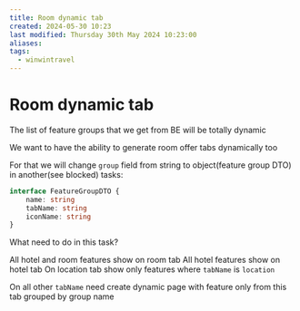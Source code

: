 ```yaml
---
title: Room dynamic tab
created: 2024-05-30 10:23
last modified: Thursday 30th May 2024 10:23:00
aliases: 
tags:
  - winwintravel
---
```

# Room dynamic tab

The list of feature groups that we get from BE will be totally dynamic

We want to have the ability to generate room offer tabs dynamically too

For that we will change `group` field from string to object(feature group DTO) in another(see blocked) tasks:
```ts
interface FeatureGroupDTO {
	name: string
	tabName: string
	iconName: string
}
```

What need to do in this task?

All hotel and room features show on room tab
All hotel features show on hotel tab
On location tab show only features where `tabName` is `location`

On all other `tabName` need create dynamic page with feature only from this tab grouped by group name